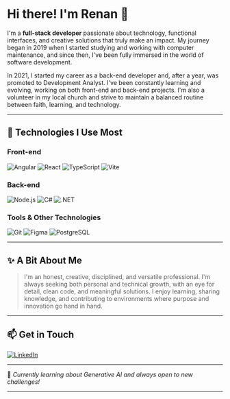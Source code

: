 # Hi there! I'm Renan 👋

I'm a **full-stack developer** passionate about technology, functional interfaces, and creative solutions that truly make an impact. My journey began in 2019 when I started studying and working with computer maintenance, and since then, I've been fully immersed in the world of software development.

In 2021, I started my career as a back-end developer and, after a year, was promoted to Development Analyst. I've been constantly learning and evolving, working on both front-end and back-end projects. I'm also a volunteer in my local church and strive to maintain a balanced routine between faith, learning, and technology.

---

## 🚀 Technologies I Use Most

### Front-end
![Angular](https://img.shields.io/badge/-Angular-DD0031?style=for-the-badge&logo=angular&logoColor=white)
![React](https://img.shields.io/badge/-React-61DAFB?style=for-the-badge&logo=react&logoColor=black)
![TypeScript](https://img.shields.io/badge/-TypeScript-3178C6?style=for-the-badge&logo=typescript&logoColor=white)
![Vite](https://img.shields.io/badge/-Vite-646CFF?style=for-the-badge&logo=vite&logoColor=white)

### Back-end
![Node.js](https://img.shields.io/badge/-Node.js-339933?style=for-the-badge&logo=node.js&logoColor=white)
![C#](https://img.shields.io/badge/-C%23-239120?style=for-the-badge&logo=c-sharp&logoColor=white)
![.NET](https://img.shields.io/badge/-.NET-512BD4?style=for-the-badge&logo=dotnet&logoColor=white)

### Tools & Other Technologies
![Git](https://img.shields.io/badge/-Git-F05032?style=for-the-badge&logo=git&logoColor=white)
![Figma](https://img.shields.io/badge/-Figma-F24E1E?style=for-the-badge&logo=figma&logoColor=white)
![PostgreSQL](https://img.shields.io/badge/-PostgreSQL-336791?style=for-the-badge&logo=postgresql&logoColor=white)

---

## ✨ A Bit About Me

> I'm an honest, creative, disciplined, and versatile professional. I'm always seeking both personal and technical growth, with an eye for detail, clean code, and meaningful solutions. I enjoy learning, sharing knowledge, and contributing to environments where purpose and innovation go hand in hand.

---

## 📫 Get in Touch

[![LinkedIn](https://img.shields.io/badge/-Renan%20Sousa-0077B5?style=for-the-badge&logo=linkedin&logoColor=white)](https://www.linkedin.com/in/renan-sousa21/)

---

🧠 *Currently learning about Generative AI and always open to new challenges!*

---

